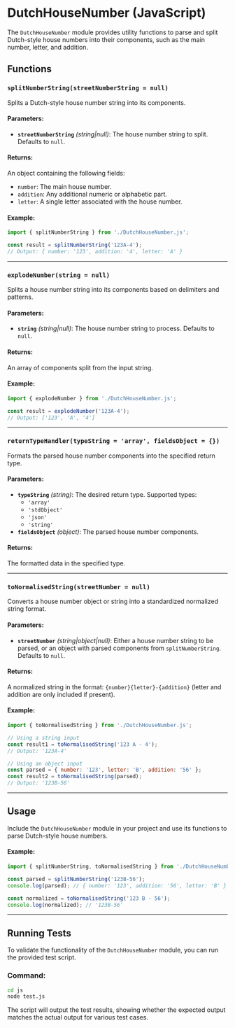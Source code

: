 # DutchHouseNumber (JavaScript)

The `DutchHouseNumber` module provides utility functions to parse and split Dutch-style house numbers into their components, such as the main number, letter, and addition.

## Functions

### `splitNumberString(streetNumberString = null)`

Splits a Dutch-style house number string into its components.

#### Parameters:
- **`streetNumberString`** *(string|null)*: The house number string to split. Defaults to `null`.

#### Returns:
An object containing the following fields:
- `number`: The main house number.
- `addition`: Any additional numeric or alphabetic part.
- `letter`: A single letter associated with the house number.

#### Example:
```javascript
import { splitNumberString } from './DutchHouseNumber.js';

const result = splitNumberString('123A-4');
// Output: { number: '123', addition: '4', letter: 'A' }
```

---

### `explodeNumber(string = null)`

Splits a house number string into its components based on delimiters and patterns.

#### Parameters:
- **`string`** *(string|null)*: The house number string to process. Defaults to `null`.

#### Returns:
An array of components split from the input string.

#### Example:
```javascript
import { explodeNumber } from './DutchHouseNumber.js';

const result = explodeNumber('123A-4');
// Output: ['123', 'A', '4']
```

---

### `returnTypeHandler(typeString = 'array', fieldsObject = {})`

Formats the parsed house number components into the specified return type.

#### Parameters:
- **`typeString`** *(string)*: The desired return type. Supported types:
  - `'array'`
  - `'stdObject'`
  - `'json'`
  - `'string'`
- **`fieldsObject`** *(object)*: The parsed house number components.

#### Returns:
The formatted data in the specified type.

---

### `toNormalisedString(streetNumber = null)`

Converts a house number object or string into a standardized normalized string format.

#### Parameters:
- **`streetNumber`** *(string|object|null)*: Either a house number string to be parsed, or an object with parsed components from `splitNumberString`. Defaults to `null`.

#### Returns:
A normalized string in the format: `{number}{letter}-{addition}` (letter and addition are only included if present).

#### Example:
```javascript
import { toNormalisedString } from './DutchHouseNumber.js';

// Using a string input
const result1 = toNormalisedString('123 A - 4');
// Output: '123A-4'

// Using an object input
const parsed = { number: '123', letter: 'B', addition: '56' };
const result2 = toNormalisedString(parsed);
// Output: '123B-56'
```

---

## Usage

Include the `DutchHouseNumber` module in your project and use its functions to parse Dutch-style house numbers.

#### Example:
```javascript
import { splitNumberString, toNormalisedString } from './DutchHouseNumber.js';

const parsed = splitNumberString('123B-56');
console.log(parsed); // { number: '123', addition: '56', letter: 'B' }

const normalized = toNormalisedString('123 B - 56');
console.log(normalized); // '123B-56'
```

---

## Running Tests

To validate the functionality of the `DutchHouseNumber` module, you can run the provided test script.

### Command:
```bash
cd js
node test.js
```

The script will output the test results, showing whether the expected output matches the actual output for various test cases.

